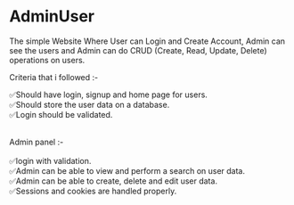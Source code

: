 # AdminUser
The simple Website Where User can Login and Create Account, Admin can see the users and Admin can do CRUD (Create, Read, Update, Delete) operations on users.

Criteria that i followed :-

✅Should have login, signup and home page for users.<br/>
✅Should store the user data on a database.<br/>
✅Login should be validated.<br/><br/>

Admin panel :- <br/><br/>
✅login with validation.<br/> 
✅Admin can be able to view and perform a search on user data.<br/>
✅Admin can be able to create, delete and edit user data.<br/>
✅Sessions and cookies are handled properly.<br/>

